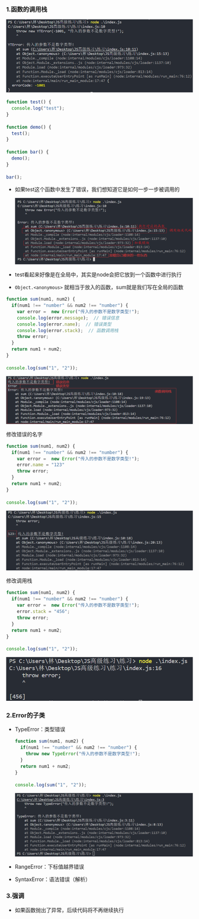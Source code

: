 ### 1.函数的调用栈

![image-20220514142826356](images/image-20220514142826356.png)

```js
function test() {
  console.log("test");
}

function demo() {
  test();
}

function bar() {
  demo();
}

bar();
```

- 如果test这个函数中发生了错误，我们想知道它是如何一步一步被调用的

  ![image-20220515084714482](images/image-20220515084714482.png)

- test看起来好像是在全局中，其实是node会把它放到一个函数中进行执行

- `Object.<anonymous>` 就相当于放入的函数，sum就是我们写在全局的函数

```js
function sum(num1, num2) {
  if(num1 !== "number" && num2 !== "number") {
    var error =  new Error("传入的参数不是数字类型!");
    console.log(error.message);  // 错误信息
    console.log(error.name);  // 错误类型
    console.log(error.stack);  // 函数调用栈
    throw error;
  }
  return num1 + num2;
}

console.log(sum("1", "2"));
```

![image-20220515085651496](images/image-20220515085651496.png)

修改错误的名字

```js
function sum(num1, num2) {
  if(num1 !== "number" && num2 !== "number") {
    var error =  new Error("传入的参数不是数字类型!");
    error.name = "123"
    throw error;
  }
  return num1 + num2;
}

console.log(sum("1", "2"));
```

![image-20220515090000340](images/image-20220515090000340.png)

修改调用栈

```js
function sum(num1, num2) {
  if(num1 !== "number" && num2 !== "number") {
    var error =  new Error("传入的参数不是数字类型!");
    error.stack = "456";
    throw error;
  }
  return num1 + num2;
}

console.log(sum("1", "2"));
```

![image-20220515135536360](images/image-20220515135536360.png)

### 2.Error的子类

- TypeError：类型错误

  ```js
  function sum(num1, num2) {
    if(num1 !== "number" && num2 !== "number") {
      throw new TypeError("传入的参数不是数字类型!");
    }
    return num1 + num2;
  }
  
  console.log(sum("1", "2"));
  ```

  ![image-20220515135808929](images/image-20220515135808929.png)

- RangeError：下标值越界错误
- SyntaxError：语法错误（解析）

### 3.强调

- 如果函数抛出了异常，后续代码将不再继续执行